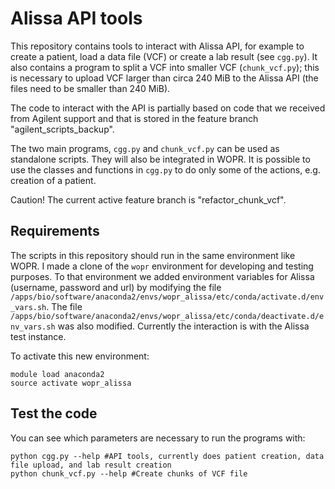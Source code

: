 # Alissa API tools

This repository contains tools to interact with Alissa API, for example to create a patient, load a data file (VCF) or create a lab result (see `cgg.py`). It also contains a program to split a VCF into smaller VCF (`chunk_vcf.py`); this is necessary to upload VCF larger than circa 240 MiB to the Alissa API (the files need to be smaller than 240 MiB).

The code to interact with the API is partially based on code that we received from Agilent support and that is stored in the feature branch "agilent_scripts_backup".

The two main programs, `cgg.py` and `chunk_vcf.py` can be used as standalone scripts. They will also be integrated in WOPR. It is possible to use the classes and functions in `cgg.py` to do only some of the actions, e.g. creation of a patient.

Caution! The current active feature branch is "refactor_chunk_vcf".

## Requirements

The scripts in this repository should run in the same environment like WOPR. I made a clone of the `wopr` environment for developing and testing purposes. To that environment we added environment variables for Alissa (username, password and url) by modifying the file `/apps/bio/software/anaconda2/envs/wopr_alissa/etc/conda/activate.d/env_vars.sh`. The file `/apps/bio/software/anaconda2/envs/wopr_alissa/etc/conda/deactivate.d/env_vars.sh` was also modified. Currently the interaction is with the Alissa test instance.

To activate this new environment:

```
module load anaconda2
source activate wopr_alissa
```

## Test the code

You can see which parameters are necessary to run the programs with:

```
python cgg.py --help #API tools, currently does patient creation, data file upload, and lab result creation
python chunk_vcf.py --help #Create chunks of VCF file
```
